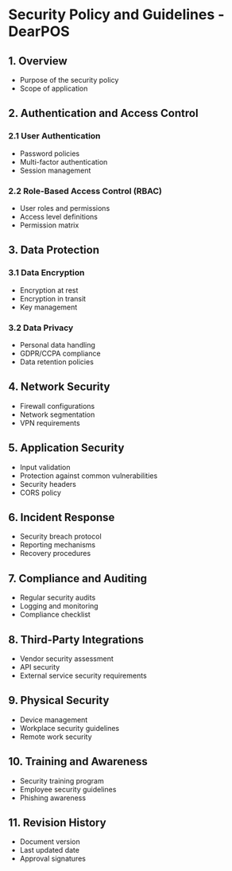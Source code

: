 # Security Policy and Guidelines - DearPOS

## 1. Overview
- Purpose of the security policy
- Scope of application

## 2. Authentication and Access Control
### 2.1 User Authentication
- Password policies
- Multi-factor authentication
- Session management

### 2.2 Role-Based Access Control (RBAC)
- User roles and permissions
- Access level definitions
- Permission matrix

## 3. Data Protection
### 3.1 Data Encryption
- Encryption at rest
- Encryption in transit
- Key management

### 3.2 Data Privacy
- Personal data handling
- GDPR/CCPA compliance
- Data retention policies

## 4. Network Security
- Firewall configurations
- Network segmentation
- VPN requirements

## 5. Application Security
- Input validation
- Protection against common vulnerabilities
- Security headers
- CORS policy

## 6. Incident Response
- Security breach protocol
- Reporting mechanisms
- Recovery procedures

## 7. Compliance and Auditing
- Regular security audits
- Logging and monitoring
- Compliance checklist

## 8. Third-Party Integrations
- Vendor security assessment
- API security
- External service security requirements

## 9. Physical Security
- Device management
- Workplace security guidelines
- Remote work security

## 10. Training and Awareness
- Security training program
- Employee security guidelines
- Phishing awareness

## 11. Revision History
- Document version
- Last updated date
- Approval signatures
